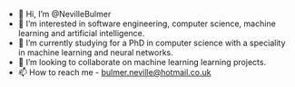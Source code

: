 - 👋 Hi, I’m @NevilleBulmer
- 👀 I’m interested in software engineering, computer science, machine learning and artificial intelligence.
- 🌱 I’m currently studying for a PhD in computer science with a speciality in machine learning and neural networks.
- 💞️ I’m looking to collaborate on machine learning learning projects.
- 📫 How to reach me - bulmer.neville@hotmail.co.uk

